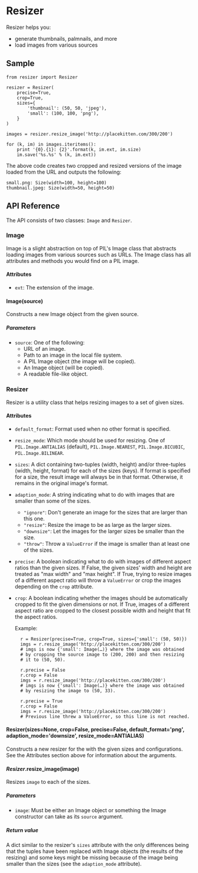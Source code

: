 # Resizer
Resizer helps you:

- generate thumbnails, palmnails, and more
- load images from various sources

## Sample

    from resizer import Resizer
    
    resizer = Resizer(
    	precise=True,
    	crop=True,
    	sizes={
    		'thumbnail': (50, 50, 'jpeg'),
    		'small': (100, 100, 'png'),
    	}
    )
    
    images = resizer.resize_image('http://placekitten.com/300/200')
    
    for (k, im) in images.iteritems():
    	print '{0}.{1}: {2}'.format(k, im.ext, im.size)
    	im.save('%s.%s' % (k, im.ext))

The above code creates two cropped and resized versions of the image loaded from the URL and outputs the following:

    small.png: Size(width=100, height=100)
	thumbnail.jpeg: Size(width=50, height=50)
    
## API Reference
The API consists of two classes: `Image` and `Resizer`.

### Image
Image is a slight abstraction on top of PIL's Image class that abstracts loading images from various sources such as URLs. The Image class has all attributes and methods you would find on a PIL image.

#### Attributes
- `ext`: The extension of the image.

#### Image(source)
Constructs a new Image object from the given source.

##### Parameters
- `source`: One of the following:
	- URL of an image.
	- Path to an image in the local file system.
	- A PIL Image object (the image will be copied).
	- An Image object (will be copied).
	- A readable file-like object.

### Resizer
Resizer is a utility class that helps resizing images to a set of given sizes.

#### Attributes
- `default_format`: Format used when no other format is specified.
- `resize_mode`: Which mode should be used for resizing. One of `PIL.Image.ANTIALIAS` (default), `PIL.Image.NEAREST`, `PIL.Image.BICUBIC`, `PIL.Image.BILINEAR`.
- `sizes`: A dict containing two-tuples (width, height) and/or three-tuples (width, height, format) for each of the sizes (keys). If format is specified for a size, the result image will always be in that format. Otherwise, it remains in the original image's format.
- `adaption_mode`: A string indicating what to do with images that are smaller than some of the sizes.
	
	- `"ignore"`: Don't generate an image for the sizes that are larger
				  than this one.
	- `"resize"`: Resize the image to be as large as the larger sizes.
	- `"downsize"`: Let the images for the larger sizes be smaller than
				    the size.
	- `"throw"`: Throw a `ValueError` if the image is smaller than at
				 least one of the sizes.
- `precise`: A boolean indicating what to do with images of different aspect ratios than the given sizes. If False, the given sizes' width and height are treated as "max width" and "max height". If True, trying to resize images of a different aspect ratio will throw a `ValueError` or crop the images depending on the `crop` attribute.
- `crop`: A boolean indicating whether the images should be automatically cropped to fit the given dimensions or not. If True, images of a different aspect ratio are cropped to the closest possible width and height that fit the aspect ratios.

    Example:
        
        r = Resizer(precise=True, crop=True, sizes={'small': (50, 50)})
        imgs = r.resize_image('http://placekitten.com/300/200')
        # imgs is now {'small': Image(…)} where the image was obtained
        # by cropping the source image to (200, 200) and then resizing
        # it to (50, 50).
        
        r.precise = False
        r.crop = False
        imgs = r.resize_image('http://placekitten.com/300/200')
        # imgs is now {'small': Image(…)} where the image was obtained
        # by resizing the image to (50, 33).
        
        r.precise = True
        r.crop = False
        imgs = r.resize_image('http://placekitten.com/300/200')
        # Previous line threw a ValueError, so this line is not reached.

#### Resizer(sizes=None, crop=False, precise=False, default_format='png', adaption_mode='downsize', resize_mode=ANTIALIAS)
Constructs a new resizer for the with the given sizes and configurations. See the Attributes section above for information about the arguments.

#### *Resizer*.resize_image(image)
Resizes `image` to each of the sizes.

##### Parameters
- `image`: Must be either an Image object or something the Image constructor can take as its `source` argument.

##### Return value
A dict similar to the resizer's `sizes` attribute with the only differences being that the tuples have been replaced with Image objects (the results of the resizing) and some keys might be missing because of the image being smaller than the sizes (see the `adaption_mode` attribute).